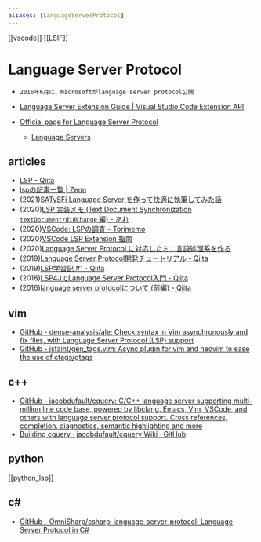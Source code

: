 ```yaml
---
aliases: [LanguageServerProtocol]
---
```


[[vscode]]
[[LSIF]]

# Language Server Protocol
- `2016年6月に、Microsoftがlanguage server protocol公開`

- [Language Server Extension Guide | Visual Studio Code Extension API](https://code.visualstudio.com/api/language-extensions/language-server-extension-guide)
- [Official page for Language Server Protocol](https://microsoft.github.io/language-server-protocol/)
	- [Language Servers](https://microsoft.github.io/language-server-protocol/implementors/servers/)

## articles
- [LSP - Qiita](https://qiita.com/tags/lsp)
- [lspの記事一覧 | Zenn](https://zenn.dev/topics/lsp)
- (2021)[SATySFi Language Server を作って快適に執筆してみた話](https://zenn.dev/monaqa/articles/2021-12-10-satysfi-language-server)
- (2020)[LSP 実装メモ (Text Document Synchronization `textDocument/didChange` 編) - あれ](https://tennashi.hatenablog.com/entry/2020/08/01/201225)
- (2020)[VSCode: LSPの調査 – Torimemo](https://torimemoblog.wordpress.com/2020/05/05/vscode-lspの調査/)
- (2020)[VSCode LSP Extension 指南](https://waltyou.github.io/Language-Server-Extension-Guide/)
- (2020)[Language Server Protocol に対応したミニ言語処理系を作る](https://zenn.dev/takl/books/0fe11c6e177223)
- (2019)[Language Server Protocol開発チュートリアル - Qiita](https://qiita.com/Ikuyadeu/items/98458f9ab760d09660ff)
- (2019)[LSP学習記 #1 - Qiita](https://qiita.com/vain0x/items/d050fe7c8b342ed2004e)
- (2018)[LSP4JでLanguage Server Protocol入門 - Qiita](https://qiita.com/minebreaker/items/c53e4dddb0709492d362)
- (2016)[language server protocolについて (前編) - Qiita](https://qiita.com/atsushieno/items/ce31df9bd88e98eec5c4)

## vim
- [GitHub - dense-analysis/ale: Check syntax in Vim asynchronously and fix files, with Language Server Protocol (LSP) support](https://github.com/w0rp/ale)
- [GitHub - jsfaint/gen_tags.vim: Async plugin for vim and neovim to ease the use of ctags/gtags](https://github.com/jsfaint/gen_tags.vim)

## c++
- [GitHub - jacobdufault/cquery: C/C++ language server supporting multi-million line code base, powered by libclang. Emacs, Vim, VSCode, and others with language server protocol support. Cross references, completion, diagnostics, semantic highlighting and more](https://github.com/cquery-project/cquery)
- [Building cquery · jacobdufault/cquery Wiki · GitHub](https://github.com/cquery-project/cquery/wiki/Building-cquery)

## python
[[python_lsp]]

## c#
- [GitHub - OmniSharp/csharp-language-server-protocol: Language Server Protocol in C#](https://github.com/OmniSharp/csharp-language-server-protocol)
